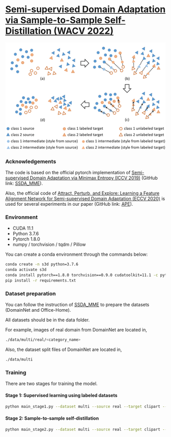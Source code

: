 # [Semi-supervised Domain Adaptation via Sample-to-Sample Self-Distillation (WACV 2022)](https://arxiv.org/pdf/2111.14353.pdf)

![](docs/teaser.png)

### Acknowledgements
The code is based on the official pytorch implementation of [Semi-supervised Domain Adaptation via Minimax Entropy (ICCV 2019)](https://arxiv.org/pdf/1904.06487.pdf) (GitHub link: [SSDA_MME](https://github.com/VisionLearningGroup/SSDA_MME)).

Also, the official code of [Attract, Perturb, and Explore: Learning a Feature Alignment Network for Semi-supervised Domain Adaptation (ECCV 2020)](https://arxiv.org/pdf/2007.09375.pdf)
is used for several experiments in our paper (GitHub link: [APE](https://github.com/TKKim93/APE)).

### Environment
* CUDA 11.1
* Python 3.7.6
* Pytorch 1.8.0
* numpy / torchvision / tqdm / Pillow

You can create a conda environment through the commands below:
```bash
conda create -n s3d python=3.7.6
conda activate s3d
conda install pytorch==1.8.0 torchvision==0.9.0 cudatoolkit=11.1 -c pytorch -c conda-forge
pip install -r requirements.txt
```

### Dataset preparation
You can follow the instruction of [SSDA_MME](https://github.com/VisionLearningGroup/SSDA_MME) to prepare the datasets (DomainNet and Office-Home).

All datasets should be in the data folder.

For example, images of real domain from DomainNet are located in,
```bash
./data/multi/real/<category_name>
```

Also, the dataset split files of DomainNet are located in,
```bash
./data/multi
```

### Training
There are two stages for training the model.

#### Stage 1: Supervised learning using labeled datasets
```bash
python main_stage1.py --dataset multi --source real --target clipart --net resnet34 --save_check --num 1 --save_interval 1000 --exp_variation s1_s+t
```

#### Stage 2: Sample-to-sample self-distillation
```bash
python main_stage2.py --dataset multi --source real --target clipart --net resnet34 --save_check --num 1 --save_interval 1000 --s1_exp_variation s1_s+t --exp_variation s2_s3d --pseudo_interval 100 --kd_lambda 8 --sty_layer layer4
```
